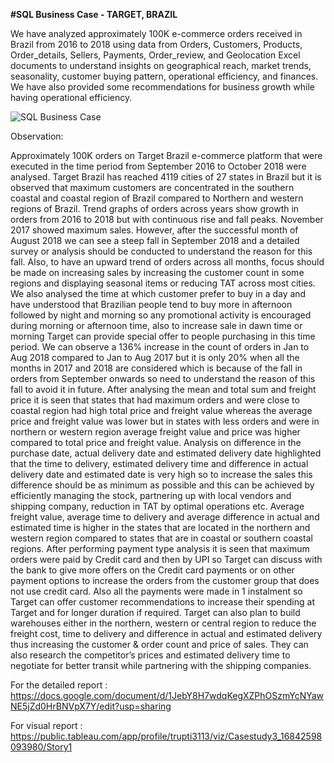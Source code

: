 **#SQL Business Case - TARGET, BRAZIL**

We have analyzed approximately 100K e-commerce orders received in Brazil from 2016 to 2018 using data from Orders, Customers, Products, Order_details, Sellers, Payments, Order_review, and Geolocation Excel documents to understand insights on geographical reach, market trends, seasonality, customer buying pattern, operational efficiency, and finances. We have also provided some recommendations for business growth while having operational efficiency.

![SQL Business Case ](https://github.com/Trupti1103/T_Projects/assets/136971351/e42f336d-e9f8-4384-a983-73b409dfeadb)

Observation:

Approximately 100K orders on Target Brazil e-commerce platform that were executed in the time period from September 2016 to October 2018 were analysed. Target Brazil has reached 4119 cities of 27 states in Brazil but it is observed that maximum customers are concentrated in the southern coastal and coastal region of Brazil compared to Northern and western regions of Brazil. Trend graphs of orders across years show growth in orders from 2016 to 2018 but with continuous rise and fall peaks. November 2017 showed maximum sales. However, after the successful month of August 2018 we can see a steep fall in September 2018 and a detailed survey or analysis should be conducted to understand the reason for this fall. Also, to have an upward trend of orders across all months, focus should be made on increasing sales by increasing the customer count in some regions and displaying seasonal items or reducing TAT across most cities. We also analysed the time at which customer prefer to buy in a day and have understood that Brazilian people tend to buy more in afternoon followed by night and morning so any promotional activity is encouraged during morning or afternoon time, also to increase sale in dawn time or morning Target can provide special offer to people purchasing in this time period. We can observe a 136% increase in the count of orders in Jan to Aug 2018 compared to Jan to Aug 2017 but it is only 20% when all the months in 2017 and 2018 are considered which is because of the fall in orders from September onwards so need to understand the reason of this fall to avoid it in future. After analysing the mean and total sum and freight price it is seen that states that had maximum orders and were close to coastal region had high total price and freight value whereas the average price and freight value was lower but in states with less orders and were in northern or western region average freight value and price was higher compared to total price and freight value. Analysis on difference in the purchase date, actual delivery date and estimated delivery date highlighted that the time to delivery, estimated delivery time and difference in actual delivery date and estimated date is very high so to increase the sales this difference should be as minimum as possible and this can be achieved by efficiently managing the stock, partnering up with local vendors and shipping company, reduction in TAT by optimal operations etc. Average freight value, average time to delivery and average difference in actual and estimated time is higher in the states that are located in the northern and western region compared to states that are in coastal or southern coastal regions. After performing payment type analysis it is seen that maximum orders were paid by Credit card and then by UPI so Target can discuss with the bank to give more offers on the Credit card payments or on other payment options to increase the orders from the customer group that does not use credit card. Also all the payments were made in 1 instalment so Target can offer customer recommendations to increase their spending at Target and for longer duration if required. Target can also plan to build warehouses either in the northern, western or central region to reduce the freight cost, time to delivery and difference in actual and estimated delivery thus increasing the customer & order count and price of sales. They can also research the competitor’s prices and estimated delivery time to negotiate for better transit while partnering with the shipping companies.

For the detailed report : https://docs.google.com/document/d/1JebY8H7wdqKegXZPhOSzmYcNYawNE5jZd0HrBNVpX7Y/edit?usp=sharing

For visual report : https://public.tableau.com/app/profile/trupti3113/viz/Casestudy3_16842598093980/Story1
